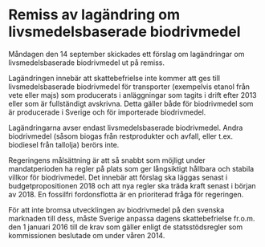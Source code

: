 # Remiss av lagändring om livsmedelsbaserade biodrivmedel

Måndagen den 14 september skickades ett förslag om lagändringar om livsmedelsbaserade biodrivmedel ut på remiss.


Lagändringen innebär att skattebefrielse inte kommer att ges till livsmedelsbaserade biodrivmedel för transporter (exempelvis etanol från vete eller majs) som producerats i anläggningar som tagits i drift efter 2013 eller som är fullständigt avskrivna. Detta gäller både för biodrivmedel som är producerade i Sverige och för importerade biodrivmedel.

Lagändringarna avser endast livsmedelsbaserade biodrivmedel. Andra biodrivmedel (såsom biogas från restprodukter och avfall, eller t.ex. biodiesel från tallolja) berörs inte.

Regeringens målsättning är att så snabbt som möjligt under mandatperioden ha regler på plats som ger långsiktigt hållbara och stabila villkor för biodrivmedel. Det innebär att förslag ska läggas senast i budgetpropositionen 2018 och att nya regler ska träda kraft senast i början av 2018\. En fossilfri fordonsflotta är en prioriterad fråga för regeringen.

För att inte bromsa utvecklingen av biodrivmedel på den svenska marknaden till dess, måste Sverige anpassa dagens skattebefrielse fr.o.m. den 1 januari 2016 till de krav som gäller enligt de statsstödsregler som kommissionen beslutade om under våren 2014\.
